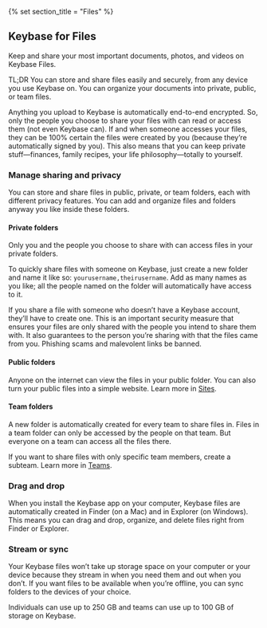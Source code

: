 {% set section_title = "Files" %}
## Keybase for Files
Keep and share your most important documents, photos, and videos on Keybase Files. 

TL;DR You can store and share files easily and securely, from any device you use Keybase on. You can organize your documents into private, public, or team files.

Anything you upload to Keybase is automatically end-to-end encrypted. So, only the people you choose to share your files with can read or access them (not even Keybase can). If and when someone accesses your files, they can be 100% certain the files were created by you (because they’re automatically signed by you). This also means that you can keep private stuff—finances, family recipes, your life philosophy—totally to yourself.

### Manage sharing and privacy
You can store and share files in public, private, or team folders, each with different privacy features. You can add and organize files and folders anyway you like inside these folders.

#### Private folders
Only you and the people you choose to share with can access files in your private folders. 

To quickly share files with someone on Keybase, just create a new folder and name it like so: `yourusername,theirusername`. Add as many names as you like; all the people named on the folder will automatically have access to it.

If you share a file with someone who doesn’t have a Keybase account, they’ll have to create one. This is an important security measure that ensures your files are only shared with the people you intend to share them with. It also guarantees to the person you’re sharing with that the files came from you. Phishing scams and malevolent links be banned.

#### Public folders
Anyone on the internet can view the files in your public folder. You can also turn your public files into a simple website. Learn more in [Sites](/sites).

#### Team folders
A new folder is automatically created for every team to share files in. Files in a team folder can only be accessed by the people on that team. But everyone on a team can access all the files there. 

If you want to share files with only specific team members,  create a subteam. Learn more in [Teams](/teams).

### Drag and drop 
When you install the Keybase app on your computer, Keybase files are automatically created in Finder (on a Mac) and in Explorer (on Windows). This means you can drag and drop, organize, and delete files right from Finder or Explorer. 

### Stream or sync
Your Keybase files won’t take up storage space on your computer or your device because they stream in when you need them and out when you don’t. If you want files to be available when you’re offline, you can sync folders to the devices of your choice.

Individuals can use up to 250 GB and teams can use up to 100 GB of storage on Keybase. 






